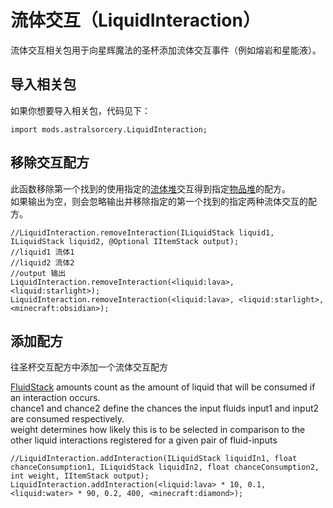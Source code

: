 # 流体交互（LiquidInteraction）

流体交互相关包用于向星辉魔法的圣杯添加流体交互事件（例如熔岩和星能液）。

## 导入相关包

如果你想要导入相关包，代码见下：

    import mods.astralsorcery.LiquidInteraction;
    

## 移除交互配方

此函数移除第一个找到的使用指定的[流体堆](/Vanilla/Liquids/ILiquidStack/)交互得到指定[物品堆](/Vanilla/Items/IItemStack/)的配方。   
如果输出为空，则会忽略输出并移除指定的第一个找到的指定两种流体交互的配方。

    //LiquidInteraction.removeInteraction(ILiquidStack liquid1, ILiquidStack liquid2, @Optional IItemStack output);
    //liquid1 流体1
    //liquid2 流体2
    //output 输出
    LiquidInteraction.removeInteraction(<liquid:lava>, <liquid:starlight>);
    LiquidInteraction.removeInteraction(<liquid:lava>, <liquid:starlight>, <minecraft:obsidian>);
    

## 添加配方

往圣杯交互配方中添加一个流体交互配方

[FluidStack](/Vanilla/Liquids/ILiquidStack/) amounts count as the amount of liquid that will be consumed if an interaction occurs.  
chance1 and chance2 define the chances the input fluids input1 and input2 are consumed respectively.  
weight determines how likely this is to be selected in comparison to the other liquid interactions registered for a given pair of fluid-inputs

    //LiquidInteraction.addInteraction(ILiquidStack liquidIn1, float chanceConsumption1, ILiquidStack liquidIn2, float chanceConsumption2, int weight, IItemStack output);
    LiquidInteraction.addInteraction(<liquid:lava> * 10, 0.1, <liquid:water> * 90, 0.2, 400, <minecraft:diamond>);